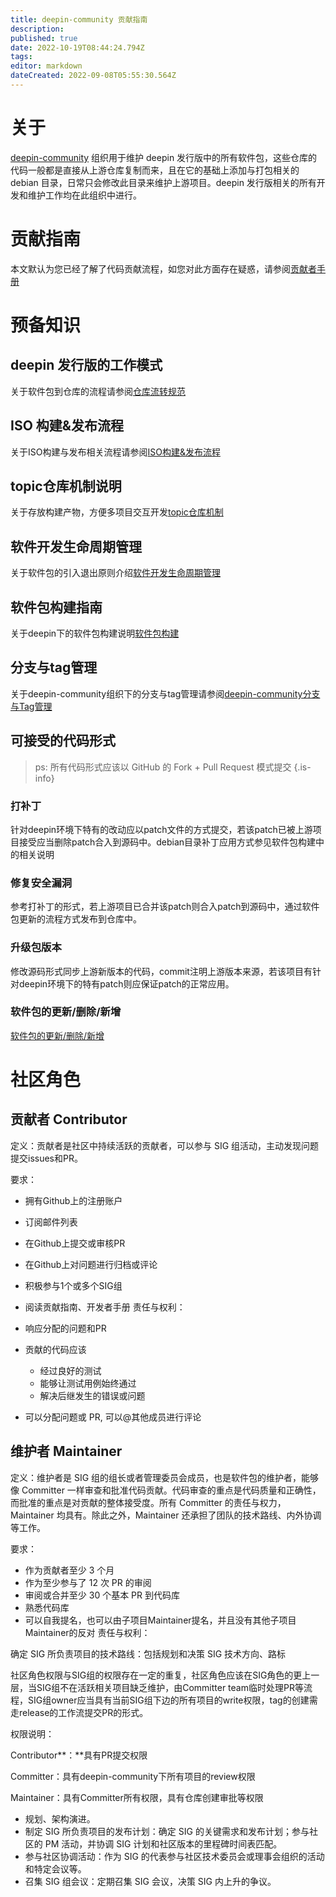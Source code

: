 ```yaml
---
title: deepin-community 贡献指南
description: 
published: true
date: 2022-10-19T08:44:24.794Z
tags: 
editor: markdown
dateCreated: 2022-09-08T05:55:30.564Z
---
```


# 关于

[deepin-community](https://github.com/deepin-community) 组织用于维护 deepin 发行版中的所有软件包，这些仓库的代码一般都是直接从上游仓库复制而来，且在它的基础上添加与打包相关的 debian 目录，日常只会修改此目录来维护上游项目。deepin 发行版相关的所有开发和维护工作均在此组织中进行。

# 贡献指南
本文默认为您已经了解了代码贡献流程，如您对此方面存在疑惑，请参阅[贡献者手册](/zh/开发者指南/贡献指南/deepin-community-contributing-handbook)

# 预备知识
## deepin 发行版的工作模式
关于软件包到仓库的流程请参阅[仓库流转规范](/zh/开发者指南/贡献指南/仓库流转规范)
## ISO 构建&发布流程
关于ISO构建与发布相关流程请参阅[ISO构建&发布流程](/zh/开发者指南/贡献指南/ISO构建&发布流程)

## topic仓库机制说明
关于存放构建产物，方便多项目交互开发[topic仓库机制](https://wiki.deepin.org/zh/%E5%BC%80%E5%8F%91%E8%80%85%E6%8C%87%E5%8D%97/%E8%B4%A1%E7%8C%AE%E6%8C%87%E5%8D%97/topic%E4%BB%93%E5%BA%93%E6%9C%BA%E5%88%B6%E8%AF%B4%E6%98%8E)

## 软件开发生命周期管理
关于软件包的引入退出原则介绍[软件开发生命周期管理](https://wiki.deepin.org/zh/%E5%BC%80%E5%8F%91%E8%80%85%E6%8C%87%E5%8D%97/%E8%B4%A1%E7%8C%AE%E6%8C%87%E5%8D%97/%E8%BD%AF%E4%BB%B6%E5%BC%80%E5%8F%91%E7%94%9F%E5%91%BD%E5%91%A8%E6%9C%9F%E7%AE%A1%E7%90%86)

## 软件包构建指南
关于deepin下的软件包构建说明[软件包构建](https://wiki.deepin.org/zh/%E5%BC%80%E5%8F%91%E8%80%85%E6%8C%87%E5%8D%97/%E8%B4%A1%E7%8C%AE%E6%8C%87%E5%8D%97/%E8%BD%AF%E4%BB%B6%E5%8C%85%E6%9E%84%E5%BB%BA)

## 分支与tag管理
关于deepin-community组织下的分支与tag管理请参阅[deepin-community分支与Tag管理](https://wiki.deepin.org/zh/%E5%BC%80%E5%8F%91%E8%80%85%E6%8C%87%E5%8D%97/%E8%B4%A1%E7%8C%AE%E6%8C%87%E5%8D%97/deepin-community%E5%88%86%E6%94%AF%E4%B8%8ETag%E7%AE%A1%E7%90%86)

## 可接受的代码形式
> ps: 所有代码形式应该以 GitHub 的 Fork + Pull Request 模式提交
{.is-info}

### 打补丁
针对deepin环境下特有的改动应以patch文件的方式提交，若该patch已被上游项目接受应当删除patch合入到源码中。debian目录补丁应用方式参见软件包构建中的相关说明

### 修复安全漏洞
参考打补丁的形式，若上游项目已合并该patch则合入patch到源码中，通过软件包更新的流程方式发布到仓库中。

### 升级包版本
修改源码形式同步上游新版本的代码，commit注明上游版本来源，若该项目有针对deepin环境下的特有patch则应保证patch的正常应用。

### 软件包的更新/删除/新增
[软件包的更新/删除/新增](https://wiki.deepin.org/zh/%E5%BC%80%E5%8F%91%E8%80%85%E6%8C%87%E5%8D%97/%E8%B4%A1%E7%8C%AE%E6%8C%87%E5%8D%97/%E8%BD%AF%E4%BB%B6%E5%8C%85%E7%9A%84%E6%B7%BB%E5%8A%A0/%E6%9B%B4%E6%96%B0/%E5%88%A0%E9%99%A4)

# 社区角色
## 贡献者 Contributor


定义：贡献者是社区中持续活跃的贡献者，可以参与 SIG 组活动，主动发现问题提交issues和PR。

要求：

* 拥有Github上的注册账户
* 订阅邮件列表
* 在Github上提交或审核PR
* 在Github上对问题进行归档或评论
* 积极参与1个或多个SIG组
* 阅读贡献指南、开发者手册
  责任与权利：

* 响应分配的问题和PR
* 贡献的代码应该
  * 经过良好的测试
  * 能够让测试用例始终通过
  * 解决后继发生的错误或问题
* 可以分配问题或 PR, 可以@其他成员进行评论
  
## 维护者 Maintainer

定义：维护者是 SIG 组的组长或者管理委员会成员，也是软件包的维护者，能够像 Committer 一样审查和批准代码贡献。代码审查的重点是代码质量和正确性，而批准的重点是对贡献的整体接受度。所有 Committer 的责任与权力，Maintainer 均具有。除此之外，Maintainer 还承担了团队的技术路线、内外协调等工作。

要求：

* 作为贡献者至少 3 个月
* 作为至少参与了 12 次 PR 的审阅
* 审阅或合并至少 30 个基本 PR 到代码库
* 熟悉代码库
* 可以自我提名，也可以由子项目Maintainer提名，并且没有其他子项目Maintainer的反对
  责任与权利：

确定 SIG 所负责项目的技术路线：包括规划和决策 SIG 技术方向、路标

社区角色权限与SIG组的权限存在一定的重复，社区角色应该在SIG角色的更上一层，当SIG组不在活跃相关项目缺乏维护，由Committer team临时处理PR等流程，SIG组owner应当具有当前SIG组下边的所有项目的write权限，tag的创建需走release的工作流提交PR的形式。

权限说明：

Contributor**：**具有PR提交权限

Committer：具有deepin-community下所有项目的review权限

Maintainer：具有Committer所有权限，具有仓库创建审批等权限


* 规划、架构演进。
* 制定 SIG 所负责项目的发布计划：确定 SIG 的关键需求和发布计划；参与社区的 PM 活动，并协调 SIG 计划和社区版本的里程碑时间表匹配。
* 参与社区协调活动：作为 SIG 的代表参与社区技术委员会或理事会组织的活动和特定会议等。
* 召集 SIG 组会议：定期召集 SIG 会议，决策 SIG 内上升的争议。
